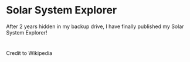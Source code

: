 # Solar System Explorer
After 2 years hidden in my backup drive, I have finally published my Solar System Explorer!
#
Credit to Wikipedia
